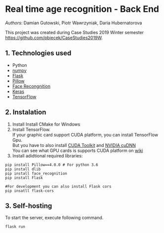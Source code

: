 # Real time age recognition - Back End

*Authors*: Damian Gutowski, Piotr Wawrzyniak, Daria Hubernatorova

This project was created during Case Studies 2019 Winter semester https://github.com/pbiecek/CaseStudies2019W.

## 1. Technologies used
 - Python
 - [numpy](http://www.numpy.org/)
 - [Flask](http://flask.pocoo.org/)
 - [Pillow](https://github.com/python-pillow/Pillow/)
 - [Face Recongnition](https://github.com/ageitgey/face_recognition)
 - [Keras](https://keras.io/)
  - [TensorFlow](https://www.tensorflow.org/)
 
 ## 2. Instalation
 
1. Install Install CMake for Windows
2. Install TensorFlow.  
If your graphic card support CUDA platform, you can install TensorFlow Gpu.  
But you have to also install [CUDA Toolkit](https://developer.nvidia.com/cuda-toolkit) and [NVIDIA cuDNN](https://developer.nvidia.com/cudnn)  
You can see what GPU cards is supports CUDA platform on [wiki](https://en.wikipedia.org/wiki/CUDA) 
4. Install adidtional required libraries:

```
pip install Pillow==4.0.0 # For python 3.6
pip install dlib
pip install face_recognition
pip install Flask

#For development you can also install Flask cors
pip insatll flask-cors
 ```
 
## 3. Self-hosting
To start the server, execute following command.

```
flask run
```
